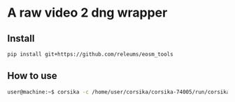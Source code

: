 # A raw video 2 dng wrapper 

## Install
```bash
pip install git+https://github.com/releums/eosm_tools
```

## How to use

```bash
user@machine:~$ corsika -c /home/user/corsika/corsika-74005/run/corsika74005Linux_QGSII_urqmd
```